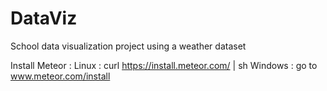 # DataViz
School data visualization project using a weather dataset


Install Meteor :
Linux : curl https://install.meteor.com/ | sh
Windows : go to www.meteor.com/install
